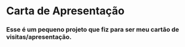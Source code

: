# Carta de Apresentação

### Esse é um pequeno projeto que fiz para ser meu cartão de visitas/apresentação.

